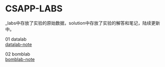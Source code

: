 # CSAPP-LABS  
_labs中存放了实验的原始数据，solution中存放了实验的解答和笔记，陆续更新中。  

01 datalab  
[datalab-note](https://github.com/jlu-xiurui/csapp-labs/blob/master/solution/lab1-data/datalab-note.md)  

02 bomblab  
[bomblab-note](https://github.com/jlu-xiurui/csapp-labs/blob/master/solution/lab2-bomb/bomblab-note.md)
